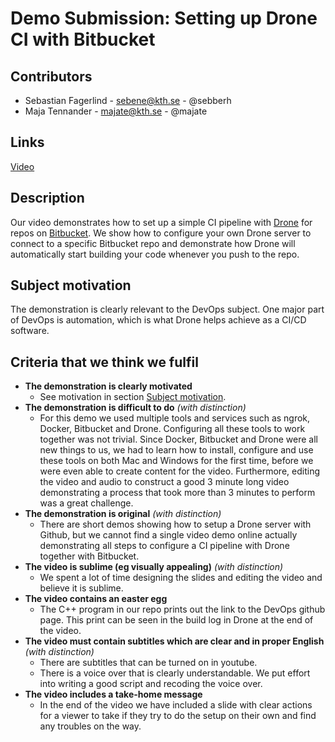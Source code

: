 # Demo Submission: Setting up Drone CI with Bitbucket

## Contributors
* Sebastian Fagerlind - sebene@kth.se - @sebberh
* Maja Tennander - majate@kth.se - @majate

## Links
[Video](https://youtu.be/JXhdkpANQqs)

## Description
Our video demonstrates how to set up a simple CI pipeline with [Drone](https://www.drone.io/) for repos on [Bitbucket](https://bitbucket.org). We show how to configure your own Drone server to connect to a specific Bitbucket repo and demonstrate how Drone will automatically start building your code whenever you push to the repo.

## Subject motivation
The demonstration is clearly relevant to the DevOps subject. One major part of DevOps is automation, which is what Drone helps achieve as a CI/CD software.

## Criteria that we think we fulfil
- **The demonstration is clearly motivated**
  - See motivation in section [Subject motivation](#subject-motivation).
- **The demonstration is difficult to do** *(with distinction)*
  - For this demo we used multiple tools and services such as ngrok,  Docker, Bitbucket and Drone. Configuring all these tools to work together was not trivial. Since Docker, Bitbucket and Drone were all new things to us, we had to learn how to install, configure and use these tools on both Mac and Windows for the first time, before we were even able to create content for the video. Furthermore, editing the video and audio to construct a good 3 minute long video demonstrating a process that took more than 3 minutes to perform was a great challenge.
- **The demonstration is original** *(with distinction)*
  - There are short demos showing how to setup a Drone server with Github, but we cannot find a single video demo online actually demonstrating all steps to configure a CI pipeline with Drone together with Bitbucket.
- **The video is sublime (eg visually appealing)** *(with distinction)*
  - We spent a lot of time designing the slides and editing the video and believe it is sublime.
- **The video contains an easter egg**
  - The C++ program in our repo prints out the link to the DevOps github page. This print can be seen in the build log in Drone at the end of the video.
- **The video must contain subtitles which are clear and in proper English** *(with distinction)*
  - There are subtitles that can be turned on in youtube.
  - There is a voice over that is clearly understandable.  We put effort into writing a good script and recoding the voice over.
- **The video includes a take-home message**
  - In the end of the video we have included a slide with clear actions for a viewer to take if they try to do the setup on their own and find any troubles on the way.

<!---
## Changes after feedback
-->
